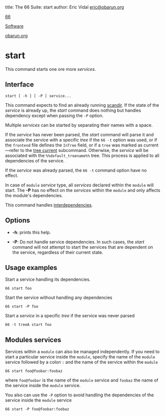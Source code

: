title: The 66 Suite: start
author: Eric Vidal <eric@obarun.org>

[66](index.html)

[Software](https://web.obarun.org/software)

[obarun.org](https://web.obarun.org)

# start

This command starts one ore more *services*.

## Interface

```
start [ -h ] [ -P ] service...
```

This command expects to find an already running [scandir](66-scandir.html). If the state of the *service* is already up, the *start* command does nothing but handles dependency except when passing the `-P` option.

Multiple *services* can be started by separating their names with a space.

If the *service* has never been parsed, the *start* command will parse it and associate the service with a specific *tree* if the `66 -t` option was used, or if the `frontend` file defines the `InTree` field, or if a `tree` was marked as current—refer to the [tree current](66-tree.html#current) subcommand. Otherwise, the *service* will be associated with the `%%default_treename%%` tree. This process is applied to all dependencies of the service.

If the *service* was already parsed, the `66 -t` command option have no effect.

In case of `module` *service* type, all *services* declared within the `module` will start. The **-P** has no effect on the *services* within the `module` and only affects the module's dependencies.

This command handles [interdependencies](66.html#handling-dependencies).

## Options

- **-h**: prints this help.

- **-P**: Do not handle service dependencies. In such cases, the *start* command will not attempt to start the services that are dependent on the service, regardless of their current state.

## Usage examples

Start a service handling its dependencies.

```
66 start foo
```

Start the service without handling any dependencies

```
66 start -P foo
```

Start a *service* in a specific *tree* if the service was never parsed

```
66 -t treeA start foo
```

## Modules services

Services within a `module` can also be managed independently. If you need to start a particular service inside the `module`, specify the name of the `module` service followed by a colon `:` and the name of the service within the `module`

```
66 start foo@foobar:foobaz
```

where `foo@foobar` is the name of the `module` service and `foobaz` the name of the service inside the `module` service.

You also can use the `-P` option to avoid handling the dependencies of the service inside the `module` service

```
66 start -P foo@foobar:foobaz
```